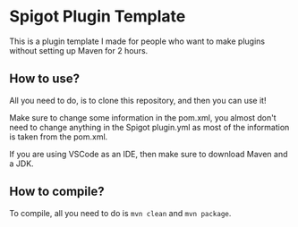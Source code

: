 # Spigot Plugin Template
This is a plugin template I made for people who want to make plugins without setting up Maven for 2 hours.

## How to use?
All you need to do, is to clone this repository, and then you can use it!

Make sure to change some information in the pom.xml, you almost don't need to change anything in the Spigot plugin.yml as most of the information is taken from the pom.xml.

If you are using VSCode as an IDE, then make sure to download Maven and a JDK.

## How to compile?

To compile, all you need to do is `mvn clean` and `mvn package`.

